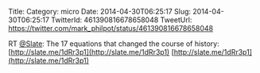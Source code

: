 Title: 
Category: micro
Date: 2014-04-30T06:25:17
Slug: 2014-04-30T06:25:17
TwitterId: 461390816678658048
TweetUrl: https://twitter.com/mark_philpot/status/461390816678658048

RT [@Slate](https://twitter.com/Slate): The 17 equations that changed the course of history: [http://slate.me/1dRr3p1](http://slate.me/1dRr3p1) [http://slate.me/1dRr3p1](http://slate.me/1dRr3p1)